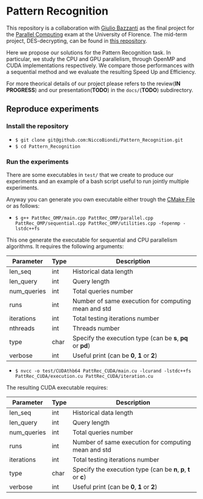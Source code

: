 # Pattern Recognition

This repository is a collaboration with [Giulio Bazzanti](https://github.com/giuliobz) as the final project for the [Parallel Computing](https://www.unifi.it/p-ins2-2015-415640-0.html) exam at the University of Florence. The mid-term project, DES-decrypting, can be found in [this repository](https://github.com/giuliobz/DES-Decrypting).

Here we propose our solutions for the Pattern Recognition task. In particular, we study the CPU and GPU parallelism, through OpenMP and CUDA implementations respectively. We compare those performances with a sequential method and we evaluate the resulting Speed Up and Efficiency.

For more theorical details of our project please refers to the review(**IN PROGRESS**) and our presentation(**TODO**) in the `docs/`(**TODO**) subdirectory.

## Reproduce experiments
### Install  the repository
* `$ git clone git@github.com:NiccoBiondi/Pattern_Recognition.git`
* `$ cd Pattern_Recognition`

### Run the experiments
There are some executables in `test/` that we create to produce our experiments and an example of a bash script useful to run jointly multiple experiments.

Anyway you can generate you own executable either trough the [CMake File](https://github.com/NiccoBiondi/Pattern_Recognition/blob/master/CMakeLists.txt) or as follows: 

* `$ g++ PattRec_OMP/main.cpp PattRec_OMP/parallel.cpp PattRec_OMP/sequential.cpp PattRec_OMP/utilities.cpp -fopenmp -lstdc++fs`

This one generate the executable for sequential and CPU parallelism algorithms. It requires the following arguments: 

| Parameter | Type | Description | 
| ------ | ------ | ------ |
| len_seq | int | Historical data length |
| len_query | int | Query length |
| num_queries | int | Total queries number |
| runs | int | Number of same execution for computing mean and std |
| iterations | int | Total testing iterations number |
| nthreads | int | Threads number |
| type | char | Specify the execution type (can be **s**, **pq** or **pd**) |
| verbose | int | Useful print (can be **0**, **1** or **2**) |

* `$ nvcc -o test/CUDAthb64 PattRec_CUDA/main.cu -lcurand -lstdc++fs PattRec_CUDA/execution.cu PattRec_CUDA/iteration.cu`

The resulting CUDA executable requires:

| Parameter | Type | Description | 
| ------ | ------ | ------ |
| len_seq | int | Historical data length |
| len_query | int | Query length |
| num_queries | int | Total queries number |
| runs | int | Number of same execution for computing mean and std |
| iterations | int | Total testing iterations number |
| type | char | Specify the execution type (can be **n**, **p**, **t** or **c**) |
| verbose | int | Useful print (can be **0**, **1** or **2**) |
